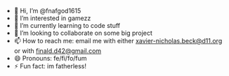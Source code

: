 - 👋 Hi, I’m @fnafgod1615
- 👀 I’m interested in gamezz
- 🌱 I’m currently learning to code stuff
- 💞️ I’m looking to collaborate on some big project
- 📫 How to reach me: email me with either xavier-nicholas.beck@d11.org or with finald.d42@gmail.com
- 😄 Pronouns: fe/fi/fo/fum
- ⚡ Fun fact: im fatherless!

<!---
fnafgod1615/fnafgod1615 is a ✨ special ✨ repository because its `README.md` (this file) appears on your GitHub profile.
You can click the Preview link to take a look at your changes.
--->
